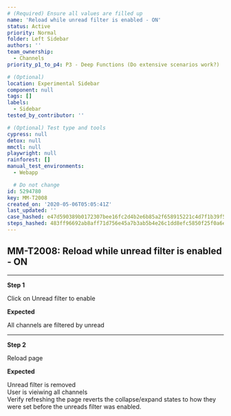 ```yaml
---
# (Required) Ensure all values are filled up
name: 'Reload while unread filter is enabled - ON'
status: Active
priority: Normal
folder: Left Sidebar
authors: ''
team_ownership:
  - Channels
priority_p1_to_p4: P3 - Deep Functions (Do extensive scenarios work?)

# (Optional)
location: Experimental Sidebar
component: null
tags: []
labels:
  - Sidebar
tested_by_contributor: ''

# (Optional) Test type and tools
cypress: null
detox: null
mmctl: null
playwright: null
rainforest: []
manual_test_environments:
  - Webapp

  # Do not change
id: 5294780
key: MM-T2008
created_on: '2020-05-06T05:05:41Z'
last_updated: ''
case_hashed: e47d590389b0172307bee16fc2d4b2e6b85a2f658915221c4d7f1b39f54dfffac084049273fbf2bf3448f8ceb7b8b743
steps_hashed: 483ff96692ab8aff71d756e45a7b3ab5b4e26c1dd8efc5850f25f0a6e4b7c383916c6ff10406402335ca418b9521c487
---
```


<!-- (Auto-generated) Based on frontmatter's "key" and "name" -->

## MM-T2008: Reload while unread filter is enabled - ON

---

**Step 1**

Click on Unread filter to enable

**Expected**

All channels are filtered by unread

---

**Step 2**

Reload page

**Expected**

Unread filter is removed\
User is vieiwing all channels\
Verify refreshing the page reverts the collapse/expand states to how they were set before the unreads filter was enabled.
